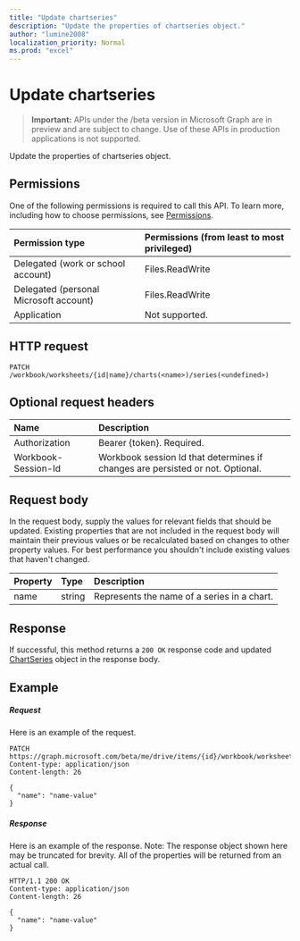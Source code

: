 ```yaml
---
title: "Update chartseries"
description: "Update the properties of chartseries object."
author: "lumine2008"
localization_priority: Normal
ms.prod: "excel"
---
```


# Update chartseries

> **Important:** APIs under the /beta version in Microsoft Graph are in preview and are subject to change. Use of these APIs in production applications is not supported.

Update the properties of chartseries object.
## Permissions
One of the following permissions is required to call this API. To learn more, including how to choose permissions, see [Permissions](/graph/permissions-reference).

|Permission type      | Permissions (from least to most privileged)              |
|:--------------------|:---------------------------------------------------------|
|Delegated (work or school account) | Files.ReadWrite    |
|Delegated (personal Microsoft account) | Files.ReadWrite    |
|Application | Not supported. |

## HTTP request
<!-- { "blockType": "ignored" } -->
```http
PATCH /workbook/worksheets/{id|name}/charts(<name>)/series(<undefined>)
```
## Optional request headers
| Name       | Description|
|:-----------|:-----------|
| Authorization  | Bearer {token}. Required. |
| Workbook-Session-Id  | Workbook session Id that determines if changes are persisted or not. Optional.|

## Request body
In the request body, supply the values for relevant fields that should be updated. Existing properties that are not included in the request body will maintain their previous values or be recalculated based on changes to other property values. For best performance you shouldn't include existing values that haven't changed.

| Property	   | Type	|Description|
|:---------------|:--------|:----------|
|name|string|Represents the name of a series in a chart.|

## Response

If successful, this method returns a `200 OK` response code and updated [ChartSeries](../resources/chartseries.md) object in the response body.
## Example
##### Request
Here is an example of the request.
<!-- {
  "blockType": "request",
  "name": "update_chartseries"
}-->
```http
PATCH https://graph.microsoft.com/beta/me/drive/items/{id}/workbook/worksheets/{id|name}/charts(<name>)/series(<undefined>)
Content-type: application/json
Content-length: 26

{
  "name": "name-value"
}
```
##### Response
Here is an example of the response. Note: The response object shown here may be truncated for brevity. All of the properties will be returned from an actual call.
<!-- {
  "blockType": "response",
  "truncated": true,
  "@odata.type": "microsoft.graph.chartSeries"
} -->
```http
HTTP/1.1 200 OK
Content-type: application/json
Content-length: 26

{
  "name": "name-value"
}
```

<!-- uuid: 8fcb5dbc-d5aa-4681-8e31-b001d5168d79
2015-10-25 14:57:30 UTC -->
<!-- {
  "type": "#page.annotation",
  "description": "Update chartseries",
  "keywords": "",
  "section": "documentation",
  "tocPath": ""
}-->
